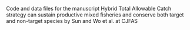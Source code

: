 Code and data files for the manuscript
Hybrid Total Allowable Catch strategy can sustain productive mixed fisheries and conserve both target and non-target species
by Sun and Wo et al. at CJFAS
